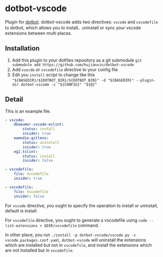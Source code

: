 # dotbot-vscode
Plugin for [dotbot](https://github.com/anishathalye/dotbot). dotbot-vscode adds two directives: `vscode` and `vscodefile` to dotbot, which allows you to install、uninstall or sync your vscode extensions between multi places.

## Installation
1. Add this plugin to your dotfiles repository as a git submodule
    `git submodule add https://github.com/hujianxin/dotbot-vscode`
2. Add `vsocde` or `vscodefile` directive to your config file
3. Edit you `install` script to change like this `"${BASEDIR}/${DOTBOT_DIR}/${DOTBOT_BIN}" -d "${BASEDIR}" --plugin-dir dotbot-vscode -c "${CONFIG}" "${@}"`

## Detail
This is an example file.
```yaml
- vscode:
    dbaeumer.vscode-eslint: 
        status: install
        insider: true
    eamodio.gitlens: 
        status: uninstall
        insider: true
    eg2.tslint:
        status: install
        insider: false

- vscodefile: 
    file: Vscodefile
    insider: true

- vscodefile: 
    file: Vscodefile
    insider: false
```
For `vscode` directive, you ought to specify the operation to install or uninstall, default is install.

For `vscodefile` directive, you ought to generate a vscodefile using `code --list-extensions > $DIR/vscodefile` command.

In other place, you run `./install -p dotbot-vscode/vscode.py -c vscode.packages.conf.yaml`, `dotbot-vscode` will uninstall the extensions which are installed but not in `vscodefile`, and install the extensions which are not installed but in `vscodefile`.

